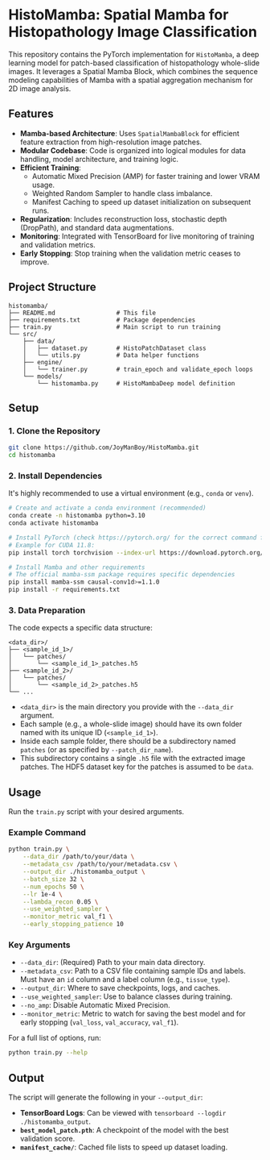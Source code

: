 # HistoMamba: Spatial Mamba for Histopathology Image Classification

This repository contains the PyTorch implementation for `HistoMamba`, a deep learning model for patch-based classification of histopathology whole-slide images. It leverages a Spatial Mamba Block, which combines the sequence modeling capabilities of Mamba with a spatial aggregation mechanism for 2D image analysis.

## Features

- **Mamba-based Architecture**: Uses `SpatialMambaBlock` for efficient feature extraction from high-resolution image patches.
- **Modular Codebase**: Code is organized into logical modules for data handling, model architecture, and training logic.
- **Efficient Training**:
  - Automatic Mixed Precision (AMP) for faster training and lower VRAM usage.
  - Weighted Random Sampler to handle class imbalance.
  - Manifest Caching to speed up dataset initialization on subsequent runs.
- **Regularization**: Includes reconstruction loss, stochastic depth (DropPath), and standard data augmentations.
- **Monitoring**: Integrated with TensorBoard for live monitoring of training and validation metrics.
- **Early Stopping**: Stop training when the validation metric ceases to improve.

## Project Structure

```
histomamba/
├── README.md                 # This file
├── requirements.txt          # Package dependencies
├── train.py                  # Main script to run training
└── src/
    ├── data/
    │   ├── dataset.py        # HistoPatchDataset class
    │   └── utils.py          # Data helper functions
    ├── engine/
    │   └── trainer.py        # train_epoch and validate_epoch loops
    └── models/
        └── histomamba.py     # HistoMambaDeep model definition
```

## Setup

### 1. Clone the Repository

```bash
git clone https://github.com/JoyManBoy/HistoMamba.git
cd histomamba
```

### 2. Install Dependencies

It's highly recommended to use a virtual environment (e.g., `conda` or `venv`).

```bash
# Create and activate a conda environment (recommended)
conda create -n histomamba python=3.10
conda activate histomamba

# Install PyTorch (check https://pytorch.org/ for the correct command for your CUDA version)
# Example for CUDA 11.8:
pip install torch torchvision --index-url https://download.pytorch.org/whl/cu118

# Install Mamba and other requirements
# The official mamba-ssm package requires specific dependencies
pip install mamba-ssm causal-conv1d>=1.1.0
pip install -r requirements.txt
```

### 3. Data Preparation

The code expects a specific data structure:

```
<data_dir>/
├── <sample_id_1>/
│   └── patches/
│       └── <sample_id_1>_patches.h5
├── <sample_id_2>/
│   └── patches/
│       └── <sample_id_2>_patches.h5
└── ...
```
- `<data_dir>` is the main directory you provide with the `--data_dir` argument.
- Each sample (e.g., a whole-slide image) should have its own folder named with its unique ID (`<sample_id_1>`).
- Inside each sample folder, there should be a subdirectory named `patches` (or as specified by `--patch_dir_name`).
- This subdirectory contains a single `.h5` file with the extracted image patches. The HDF5 dataset key for the patches is assumed to be `data`.

## Usage

Run the `train.py` script with your desired arguments.

### Example Command

```bash
python train.py \
    --data_dir /path/to/your/data \
    --metadata_csv /path/to/your/metadata.csv \
    --output_dir ./histomamba_output \
    --batch_size 32 \
    --num_epochs 50 \
    --lr 1e-4 \
    --lambda_recon 0.05 \
    --use_weighted_sampler \
    --monitor_metric val_f1 \
    --early_stopping_patience 10
```

### Key Arguments

- `--data_dir`: (Required) Path to your main data directory.
- `--metadata_csv`: Path to a CSV file containing sample IDs and labels. Must have an `id` column and a label column (e.g., `tissue_type`).
- `--output_dir`: Where to save checkpoints, logs, and caches.
- `--use_weighted_sampler`: Use to balance classes during training.
- `--no_amp`: Disable Automatic Mixed Precision.
- `--monitor_metric`: Metric to watch for saving the best model and for early stopping (`val_loss`, `val_accuracy`, `val_f1`).

For a full list of options, run:
```bash
python train.py --help
```

## Output

The script will generate the following in your `--output_dir`:
- **TensorBoard Logs**: Can be viewed with `tensorboard --logdir ./histomamba_output`.
- **`best_model_patch.pth`**: A checkpoint of the model with the best validation score.
- **`manifest_cache/`**: Cached file lists to speed up dataset loading.

